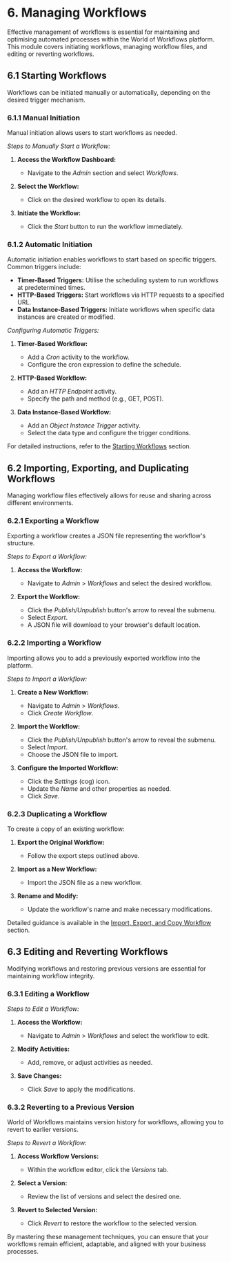 # 6. Managing Workflows

Effective management of workflows is essential for maintaining and optimising automated processes within the World of Workflows platform. This module covers initiating workflows, managing workflow files, and editing or reverting workflows.

## 6.1 Starting Workflows

Workflows can be initiated manually or automatically, depending on the desired trigger mechanism.

### 6.1.1 Manual Initiation

Manual initiation allows users to start workflows as needed.

*Steps to Manually Start a Workflow:*

1. **Access the Workflow Dashboard:**
   - Navigate to the *Admin* section and select *Workflows*.

2. **Select the Workflow:**
   - Click on the desired workflow to open its details.

3. **Initiate the Workflow:**
   - Click the *Start* button to run the workflow immediately.

### 6.1.2 Automatic Initiation

Automatic initiation enables workflows to start based on specific triggers. Common triggers include:

- **Timer-Based Triggers:** Utilise the scheduling system to run workflows at predetermined times.
- **HTTP-Based Triggers:** Start workflows via HTTP requests to a specified URL.
- **Data Instance-Based Triggers:** Initiate workflows when specific data instances are created or modified.

*Configuring Automatic Triggers:*

1. **Timer-Based Workflow:**
   - Add a *Cron* activity to the workflow.
   - Configure the cron expression to define the schedule.

2. **HTTP-Based Workflow:**
   - Add an *HTTP Endpoint* activity.
   - Specify the path and method (e.g., GET, POST).

3. **Data Instance-Based Workflow:**
   - Add an *Object Instance Trigger* activity.
   - Select the data type and configure the trigger conditions.

For detailed instructions, refer to the [Starting Workflows](https://world-of-workflows.github.io/WorkflowsUniversity/docs/07_basic_workflows/04-starting-workflows.html) section.

## 6.2 Importing, Exporting, and Duplicating Workflows

Managing workflow files effectively allows for reuse and sharing across different environments.

### 6.2.1 Exporting a Workflow

Exporting a workflow creates a JSON file representing the workflow's structure.

*Steps to Export a Workflow:*

1. **Access the Workflow:**
   - Navigate to *Admin* > *Workflows* and select the desired workflow.

2. **Export the Workflow:**
   - Click the *Publish/Unpublish* button's arrow to reveal the submenu.
   - Select *Export*.
   - A JSON file will download to your browser's default location.

### 6.2.2 Importing a Workflow

Importing allows you to add a previously exported workflow into the platform.

*Steps to Import a Workflow:*

1. **Create a New Workflow:**
   - Navigate to *Admin* > *Workflows*.
   - Click *Create Workflow*.

2. **Import the Workflow:**
   - Click the *Publish/Unpublish* button's arrow to reveal the submenu.
   - Select *Import*.
   - Choose the JSON file to import.

3. **Configure the Imported Workflow:**
   - Click the *Settings* (cog) icon.
   - Update the *Name* and other properties as needed.
   - Click *Save*.

### 6.2.3 Duplicating a Workflow

To create a copy of an existing workflow:

1. **Export the Original Workflow:**
   - Follow the export steps outlined above.

2. **Import as a New Workflow:**
   - Import the JSON file as a new workflow.

3. **Rename and Modify:**
   - Update the workflow's name and make necessary modifications.

Detailed guidance is available in the [Import, Export, and Copy Workflow](https://world-of-workflows.github.io/WorkflowsUniversity/docs/04_getting_started/importexportWorkflow.html) section.

## 6.3 Editing and Reverting Workflows

Modifying workflows and restoring previous versions are essential for maintaining workflow integrity.

### 6.3.1 Editing a Workflow

*Steps to Edit a Workflow:*

1. **Access the Workflow:**
   - Navigate to *Admin* > *Workflows* and select the workflow to edit.

2. **Modify Activities:**
   - Add, remove, or adjust activities as needed.

3. **Save Changes:**
   - Click *Save* to apply the modifications.

### 6.3.2 Reverting to a Previous Version

World of Workflows maintains version history for workflows, allowing you to revert to earlier versions.

*Steps to Revert a Workflow:*

1. **Access Workflow Versions:**
   - Within the workflow editor, click the *Versions* tab.

2. **Select a Version:**
   - Review the list of versions and select the desired one.

3. **Revert to Selected Version:**
   - Click *Revert* to restore the workflow to the selected version.

By mastering these management techniques, you can ensure that your workflows remain efficient, adaptable, and aligned with your business processes. 